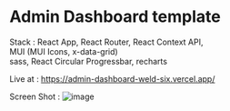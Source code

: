<h1>Admin Dashboard template</h1>

Stack : React App, React Router, React Context API, <br/>
MUI (MUI Icons, x-data-grid)<br/>
sass, React Circular Progressbar, recharts<br/>

Live at : https://admin-dashboard-weld-six.vercel.app/

Screen Shot :
![image](https://user-images.githubusercontent.com/99732661/209295021-c93f32e3-6736-474e-b473-a8addedcbce7.png)
